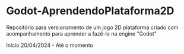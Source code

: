 # Godot-AprendendoPlataforma2D
 Repositório para versionamento de um jogo 2D plataforma criado com acompanhamento para aprender a fazê-lo na engine "Godot"

Início 20/04/2024 - Até o momento